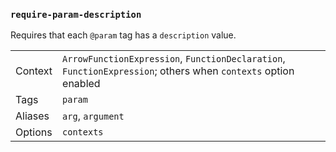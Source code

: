 ### `require-param-description`

Requires that each `@param` tag has a `description` value.

|||
|---|---|
|Context|`ArrowFunctionExpression`, `FunctionDeclaration`, `FunctionExpression`; others when `contexts` option enabled|
|Tags|`param`|
|Aliases|`arg`, `argument`|
|Options|`contexts`|

<!-- assertions requireParamDescription -->
